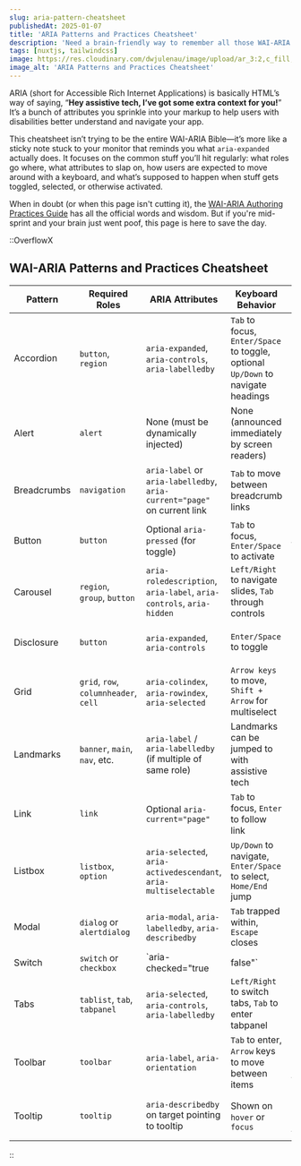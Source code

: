 ```yaml
---
slug: aria-pattern-cheatsheet
publishedAt: 2025-01-07
title: 'ARIA Patterns and Practices Cheatsheet'
description: 'Need a brain-friendly way to remember all those WAI-ARIA doohickeys? Same. This is a quick-hit reference guide for common UI patterns. It covers the essentials: required roles, ARIA attributes, keyboard behavior, and what happens when a component gets all interactive and fancy.'
tags: [nuxtjs, tailwindcss]
image: https://res.cloudinary.com/dwjulenau/image/upload/ar_3:2,c_fill,dpr_auto,f_auto,fl_progressive,q_auto/v1745245227/josh-portfolio/assets_task_01jscbab7dekctaz7mx7356yxp_img_0.webp
image_alt: 'ARIA Patterns and Practices Cheatsheet'
---
```

ARIA (short for Accessible Rich Internet Applications) is basically HTML’s way of saying, “<strong>Hey assistive tech, I’ve got some extra context for you!</strong>” It’s a bunch of attributes you sprinkle into your markup to help users with disabilities better understand and navigate your app.

This cheatsheet isn’t trying to be the entire WAI-ARIA Bible&mdash;it’s more like a sticky note stuck to your monitor that reminds you what `aria-expanded` actually does. It focuses on the common stuff you’ll hit regularly: what roles go where, what attributes to slap on, how users are expected to move around with a keyboard, and what’s supposed to happen when stuff gets toggled, selected, or otherwise activated.

When in doubt (or when this page isn't cutting it), the [WAI-ARIA Authoring Practices Guide](https://www.w3.org/WAI/ARIA/apg/patterns/) has all the official words and wisdom. But if you're mid-sprint and your brain just went poof, this page is here to save the day.

::OverflowX
## WAI-ARIA Patterns and Practices Cheatsheet

| Pattern     | Required Roles                         | ARIA Attributes                                                                 | Keyboard Behavior                                                                                      | Active State Behavior                                                                 |
|-------------|----------------------------------------|----------------------------------------------------------------------------------|---------------------------------------------------------------------------------------------------------|----------------------------------------------------------------------------------------|
| Accordion   | `button`, `region`                     | `aria-expanded`, `aria-controls`, `aria-labelledby`                             | `Tab` to focus, `Enter/Space` to toggle, optional `Up/Down` to navigate headings                        | `aria-expanded="true"` when open                                                      |
| Alert       | `alert`                                | None (must be dynamically injected)                                             | None (announced immediately by screen readers)                                                          | Shown via injection triggers AT announcement                                          |
| Breadcrumbs | `navigation`                           | `aria-label` or `aria-labelledby`, `aria-current="page"` on current link        | `Tab` to move between breadcrumb links                                                                  | `aria-current="page"` marks the active crumb                                          |
| Button      | `button`                               | Optional `aria-pressed` (for toggle)                                            | `Tab` to focus, `Enter/Space` to activate                                                               | `aria-pressed="true"` for toggled buttons                                             |
| Carousel    | `region`, `group`, `button`            | `aria-roledescription`, `aria-label`, `aria-controls`, `aria-hidden`            | `Left/Right` to navigate slides, `Tab` through controls                                                 | Current slide uses `aria-hidden="false"`                                              |
| Disclosure  | `button`                               | `aria-expanded`, `aria-controls`                                                | `Enter/Space` to toggle                                                                                 | `aria-expanded="true"` when content shown                                             |
| Grid        | `grid`, `row`, `columnheader`, `cell`  | `aria-colindex`, `aria-rowindex`, `aria-selected`                               | `Arrow keys` to move, `Shift + Arrow` for multiselect                                                   | `aria-selected="true"` on selected cells                                              |
| Landmarks   | `banner`, `main`, `nav`, etc.          | `aria-label` / `aria-labelledby` (if multiple of same role)                     | Landmarks can be jumped to with assistive tech                                                          | Not applicable                                                                         |
| Link        | `link`                                 | Optional `aria-current="page"`                                                  | `Tab` to focus, `Enter` to follow link                                                                  | `aria-current` identifies current page                                                 |
| Listbox     | `listbox`, `option`                    | `aria-selected`, `aria-activedescendant`, `aria-multiselectable`                | `Up/Down` to navigate, `Enter/Space` to select, `Home/End` jump                                         | Selected option has `aria-selected="true"`                                            |
| Modal       | `dialog` or `alertdialog`              | `aria-modal`, `aria-labelledby`, `aria-describedby`                             | `Tab` trapped within, `Escape` closes                                                                   | Focus must remain inside, `aria-modal="true"`                                         |
| Switch      | `switch` or `checkbox`                 | `aria-checked="true|false"`                                                     | `Space` to toggle                                                                                       | `aria-checked` reflects state                                                         |
| Tabs        | `tablist`, `tab`, `tabpanel`           | `aria-selected`, `aria-controls`, `aria-labelledby`                             | `Left/Right` to switch tabs, `Tab` to enter tabpanel                                                    | Active tab uses `aria-selected="true"`; active panel shown                            |
| Toolbar     | `toolbar`                              | `aria-label`, `aria-orientation`                                                | `Tab` to enter, `Arrow` keys to move between items                                                      | Toolbar buttons may use `aria-pressed` if toggleable                                  |
| Tooltip     | `tooltip`                              | `aria-describedby` on target pointing to tooltip                                | Shown on `hover` or `focus`                                                                            | Tooltip content shown, referenced from target                                          |

::
